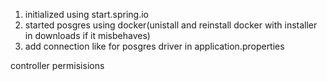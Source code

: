 1. initialized using start.spring.io
2. started posgres using docker(unistall and reinstall docker with installer in downloads if it misbehaves)
3. add connection like for posgres driver in application.properties

controller
permisisions